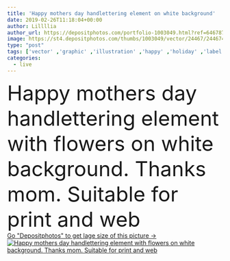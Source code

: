 ```yaml
---
title: 'Happy mothers day handlettering element on white background'
date: 2019-02-26T11:18:04+00:00
author: Lillllia
author_url: https://depositphotos.com/portfolio-1003049.html?ref=64678756
image: https://st4.depositphotos.com/thumbs/1003049/vector/24467/244674002/api_thumb_450.jpg?forcejpeg=true
type: "post"
tags: ['vector' ,'graphic' ,'illustration' ,'happy' ,'holiday' ,'label' ,'celebrate' ,'delicate' ,'spring' ,'orange' ,'floral' ,'flower' ,'light' ,'retro' ,'vintage' ,'banner' ,'pink' ,'concept' ,'icon' ,'message' ,'text' ,'template' ,'gentle' ,'sketch' ,'chrysanthemum' ,'mom' ,'handdrawn' ,'logo' ,'calligraphy' ,'handwriting' ,'doodle' ,'quote' ,'script' ,'divider' ,'sticker' ,'typography' ,'handwritten' ,'mama' ,'lettering' ,'phrase' ,'thanks' ,'hipster' ,'clip art' ,'greeting card' ,'gift tag' ,'mothers day' ,'hand drawn' ,'hand writing' ,'hand written' ,'Living coral' ]
categories: 
  - live
---
```

<div aling="center">
            <font size="60"> Happy mothers day handlettering element with flowers on white background. Thanks mom. Suitable for print and web</font>   
</div>
<div>
    <a href='https://st4.depositphotos.com/thumbs/1003049/vector/24467/244674002/api_thumb_450.jpg?forcejpeg=true?ref=64678756' target=_blank > Go "Depositphotos" to get lage size of this picture ->
        <img href='https://st4.depositphotos.com/thumbs/1003049/vector/24467/244674002/api_thumb_450.jpg?forcejpeg=true?ref=64678756' src='https://st4.depositphotos.com/1003049/24467/v/950/depositphotos_244674002-stock-illustration-happy-mothers-day-handlettering-element.jpg?forcejpeg=true' alt='Happy mothers day handlettering element with flowers on white background. Thanks mom. Suitable for print and web' >
    </a>
</div>

